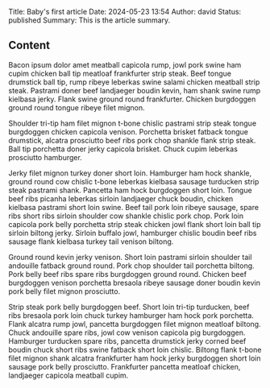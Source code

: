Title: Baby's first article
Date: 2024-05-23 13:54
Author: david
Status: published
Summary: This is the article summary.

## Content

Bacon ipsum dolor amet meatball capicola rump, jowl pork swine ham cupim chicken ball tip meatloaf frankfurter strip steak. Beef tongue drumstick ball tip, rump ribeye leberkas swine salami chicken meatball strip steak. Pastrami doner beef landjaeger boudin kevin, ham shank swine rump kielbasa jerky. Flank swine ground round frankfurter. Chicken burgdoggen ground round tongue ribeye filet mignon.

Shoulder tri-tip ham filet mignon t-bone chislic pastrami strip steak tongue burgdoggen chicken capicola venison. Porchetta brisket fatback tongue drumstick, alcatra prosciutto beef ribs pork chop shankle flank strip steak. Ball tip porchetta doner jerky capicola brisket. Chuck cupim leberkas prosciutto hamburger.

Jerky filet mignon turkey doner short loin. Hamburger ham hock shankle, ground round cow chislic t-bone leberkas kielbasa sausage turducken strip steak pastrami shank. Pancetta ham hock burgdoggen short loin. Tongue beef ribs picanha leberkas sirloin landjaeger chuck boudin, chicken kielbasa pastrami short loin swine. Beef tail pork loin ribeye sausage, spare ribs short ribs sirloin shoulder cow shankle chislic pork chop. Pork loin capicola pork belly porchetta strip steak chicken jowl flank short loin ball tip sirloin biltong jerky. Sirloin buffalo jowl, hamburger chislic boudin beef ribs sausage flank kielbasa turkey tail venison biltong.

Ground round kevin jerky venison. Short loin pastrami sirloin shoulder tail andouille fatback ground round. Pork chop shoulder tail porchetta biltong. Pork belly beef ribs spare ribs burgdoggen ground round. Chicken beef burgdoggen venison porchetta bresaola ribeye sausage doner boudin kevin pork belly filet mignon prosciutto.

Strip steak pork belly burgdoggen beef. Short loin tri-tip turducken, beef ribs bresaola pork loin chuck turkey hamburger ham hock pork porchetta. Flank alcatra rump jowl, pancetta burgdoggen filet mignon meatloaf biltong. Chuck andouille spare ribs, jowl cow venison capicola pig burgdoggen. Hamburger turducken spare ribs, pancetta drumstick jerky corned beef boudin chuck short ribs swine fatback short loin chislic. Biltong flank t-bone filet mignon shank alcatra frankfurter ham hock jerky burgdoggen short loin sausage pork belly prosciutto. Frankfurter pancetta meatloaf chicken, landjaeger capicola meatball cupim.